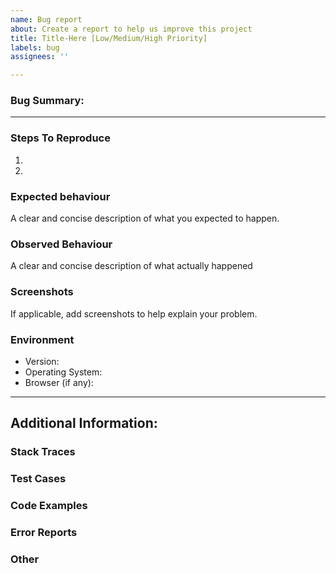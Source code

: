 ```yaml
---
name: Bug report
about: Create a report to help us improve this project
title: Title-Here [Low/Medium/High Priority]
labels: bug
assignees: ''

---
```


### Bug Summary: 


--- 


### Steps To Reproduce

1)
2)

### Expected behaviour

A clear and concise description of what you expected to happen.

### Observed Behaviour

A clear and concise description of what actually happened

### Screenshots

If applicable, add screenshots to help explain your problem.

### Environment

- Version: 
- Operating System: 
- Browser (if any):


---

## Additional Information:

### Stack Traces

### Test Cases

### Code Examples

### Error Reports

### Other
